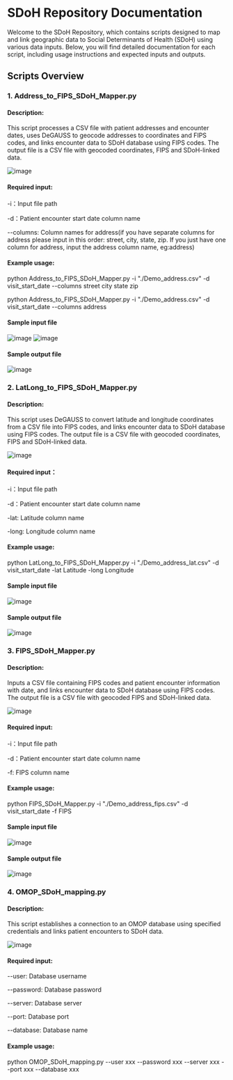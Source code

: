 
# SDoH Repository Documentation
Welcome to the SDoH Repository, which contains scripts designed to map and link geographic data to Social Determinants of Health (SDoH) using various data inputs. Below, you will find detailed documentation for each script, including usage instructions and expected inputs and outputs.

## Scripts Overview

### 1. Address_to_FIPS_SDoH_Mapper.py

#### Description:

This script processes a CSV file with patient addresses and encounter dates, uses DeGAUSS to geocode addresses to coordinates and FIPS codes, and links encounter data to SDoH database using FIPS codes. The output file is a CSV file with geocoded coordinates, FIPS and SDoH-linked data.

![image](https://github.com/user-attachments/assets/f847bf79-c381-46ed-a54b-52bf0eea376b)


#### Required input:
-i：Input file path

-d：Patient encounter start date column name

--columns: Column names for address(if you have separate columns for address please input in this order: street, city, state, zip. If you just have one column for address, input the address column name, eg:address)

#### Example usage:
python Address_to_FIPS_SDoH_Mapper.py -i "./Demo_address.csv" -d visit_start_date --columns street city state zip

python Address_to_FIPS_SDoH_Mapper.py -i "./Demo_address.csv" -d visit_start_date --columns address

#### Sample input file
![image](https://github.com/user-attachments/assets/7f4ebe78-2d75-4c98-a947-0b9bfad27a4e)
![image](https://github.com/user-attachments/assets/0dbfbae9-5be0-4009-b9c7-4389d951fede)
#### Sample output file
![image](https://github.com/user-attachments/assets/404cfe58-c210-44d5-aef2-1a2d1f48a4b0)



### 2. LatLong_to_FIPS_SDoH_Mapper.py 

#### Description:

This script uses DeGAUSS to convert latitude and longitude coordinates from a CSV file into FIPS codes, and links encounter data to SDoH database using FIPS codes. The output file is a CSV file with geocoded coordinates, FIPS and SDoH-linked data.

![image](https://github.com/user-attachments/assets/8f63617c-68d0-48d7-b9a5-d4252ad8cf6e)


#### Required input：
-i：Input file path

-d：Patient encounter start date column name

-lat: Latitude column name

-long: Longitude column name
#### Example usage:
python LatLong_to_FIPS_SDoH_Mapper.py  -i "./Demo_address_lat.csv"  -d visit_start_date -lat Latitude -long Longitude

#### Sample input file
![image](https://github.com/user-attachments/assets/c38aa3c6-5544-4059-8c7e-eb62f40cb4c9)
#### Sample output file
![image](https://github.com/user-attachments/assets/eb886f75-b751-4d40-b7a0-0625f5cb8dc7)



### 3. FIPS_SDoH_Mapper.py

#### Description:

Inputs a CSV file containing FIPS codes and patient encounter information with date, and links encounter data to SDoH database using FIPS codes. The output file is a CSV file with geocoded FIPS and SDoH-linked data.

![image](https://github.com/user-attachments/assets/ca48e790-dd60-418b-8620-904358c55c10)


#### Required input:
-i：Input file path

-d：Patient encounter start date column name

-f:  FIPS column name
#### Example usage:
python FIPS_SDoH_Mapper.py -i "./Demo_address_fips.csv" -d visit_start_date -f FIPS 
#### Sample input file
![image](https://github.com/user-attachments/assets/3c2e54c6-e377-43cb-ba5a-54bdb9cc0713)
#### Sample output file
![image](https://github.com/user-attachments/assets/67cc429f-8c0d-4518-8277-2b6fb8bf2018)

 


### 4. OMOP_SDoH_mapping.py
#### Description:
This script establishes a connection to an OMOP database using specified credentials and links patient encounters to SDoH data.

![image](https://github.com/user-attachments/assets/7ce17900-eae9-45b1-a1eb-623cf6065ad2)

#### Required input:
--user: Database username

--password: Database password

--server: Database server

--port: Database port

--database: Database name

#### Example usage:
python OMOP_SDoH_mapping.py --user xxx --password xxx --server xxx --port xxx --database xxx

